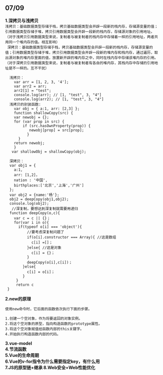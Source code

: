 ## 07/09  
**1.深拷贝与浅拷贝**  
        `浅拷贝：基础数据类型存储于栈，拷贝基础数据类型会开辟一段新的栈内存，存储源变量的值；引用数据类型存储于堆，拷贝引用数据类型会开辟一段新的栈内存，存储源对象的引用地址。（对于浅拷贝引用数据类型来说，复制者与被复制者的栈内存中存储着一样的引用地址，两者共用同一个堆内存的值。相互影响）`  
       ` 深拷贝：基础数据类型存储于栈，拷贝基础数据类型会开辟一段新的栈内存，存储源变量的值；引用数据类型存储于堆，拷贝引用数据类型会开辟一段新的堆内存和栈内存，通过遍历，取出源对象的堆内存里面的值，放置新开辟的堆内存之中，同时在栈内存中存储该堆内存的引用。（对于深拷贝引用数据类型来说，复制者与被复制者有各自的堆内存，其栈内存中存储的引用地址是不一样的。互不干扰）`    
       
```
  浅拷贝：
    var arr = [1, 2, 3, '4'];
    var arr2 = arr;
    arr2[1] = "test"; 
    console.log(arr); // [1, "test", 3, "4"]
    console.log(arr2); // [1, "test", 3, "4"]
  浅拷贝的封装函数:  
    var obj = { a:1, arr: [2,3] };
    function shallowCopy(src) {
    var newobj = {};
    for (var prop in src) {
        if (src.hasOwnProperty(prop)) {
           newobj[prop] = src[prop];
          }
      }
    return newobj;
    }
   var shallowObj = shallowCopy(obj);
   
  深拷贝：
  var obj1 = { 
    a:1, 
    arr: [1,2]，
    nation : '中国',
    birthplaces:['北京','上海','广州']
  };
  var obj2 = {name:'杨'};
  obj2 = deepCopy(obj1,obj2);
  console.log(obj2);
   //深复制，要想达到深复制就需要用递归
  function deepCopy(o,c){
    var c = c || {}；
    for(var i in o){
      if(typeof o[i] === 'object'){
          //要考虑深复制问题了
          if(o[i].constructor === Array){ //这是数组
            c[i] =[]；
          }else{ //这是对象
            c[i] = {}；
          }
          deepCopy(o[i],c[i])；
        }else{
          c[i] = o[i]；
        }
     }
     return c
 }
```
       
**2.new的原理**  
```
使用new命令时，它后面的函数依次执行下面的步骤。

1.创建一个空对象，作为将要返回的对象实例。
2.将这个空对象的原型，指向构造函数的prototype属性。
3.将这个空对象赋值给函数内部的this关键字。
4.开始执行构造函数内部的代码。  
```

**3.vue-model**  
**4.节流函数**  
**5.Vue的生命周期**  
**6.Vue的v-for指令为什么需要指定key，有什么用**  
**7.JS的原型链+继承  8.Web安全+Web性能优化**  
